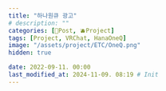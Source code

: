 ```yaml
---
title: "하나원큐 광고"
# description: ""
categories: [📀Post, 🫐Project]
tags: [Project, VRChat, HanaOneQ]
image: "/assets/project/ETC/OneQ.png"
hidden: true

date: 2022-09-11. 00:00
last_modified_at: 2024-11-09. 08:19 # Init
---
```

